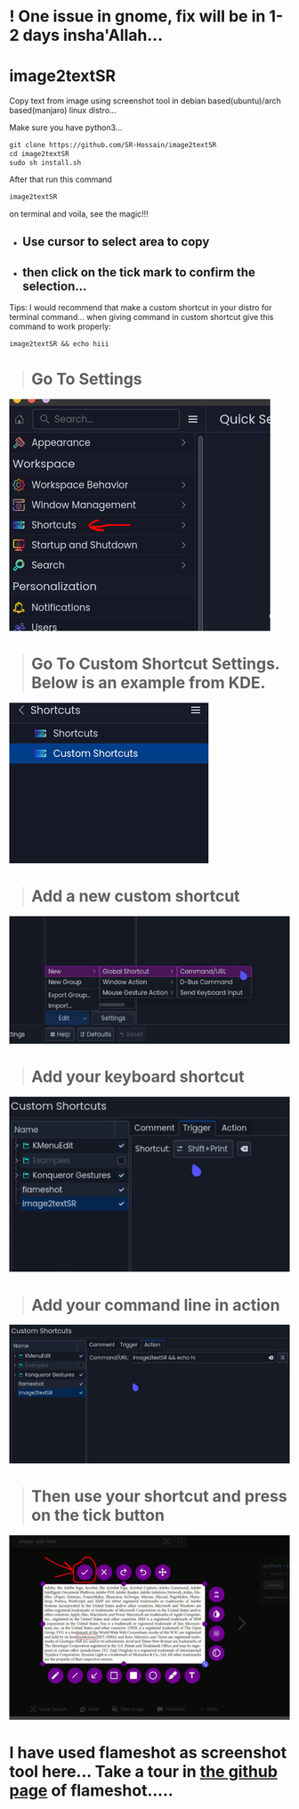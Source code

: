 # ! One issue in gnome, fix will be in 1-2 days insha'Allah... 

# image2textSR

Copy text from image using screenshot tool in debian based(ubuntu)/arch based(manjaro) linux distro...

Make sure you have python3...

```
git clone https://github.com/SR-Hossain/image2textSR
cd image2textSR
sudo sh install.sh
```

After that run this command

```bash
image2textSR
```

on terminal and voila, see the magic!!!

- ## Use cursor to select area to copy
- ## then click on the tick mark to confirm the selection...

Tips: I would recommend that make a custom shortcut in your distro for terminal command... when giving command in custom shortcut give this command to work properly:

```
image2textSR && echo hiii
```

> # Go To Settings
![Settings](./image/settings.png)

> # Go To Custom Shortcut Settings. Below is an example from KDE. 
![custom](./image/custom.png)

> # Add a new custom shortcut
![add new](./image/add_new.png)

> # Add your keyboard shortcut
![shortcut](./image/image.png)

> # Add your command line in action
![action](./image/action.png)

> # Then use your shortcut and press on the tick button
![1709046989656](./image/prnt.png)




<h1>I have used flameshot as screenshot tool here... Take a tour in <a href="https://github.com/flameshot-org/flameshot">the github page</a> of flameshot.....</h1>
